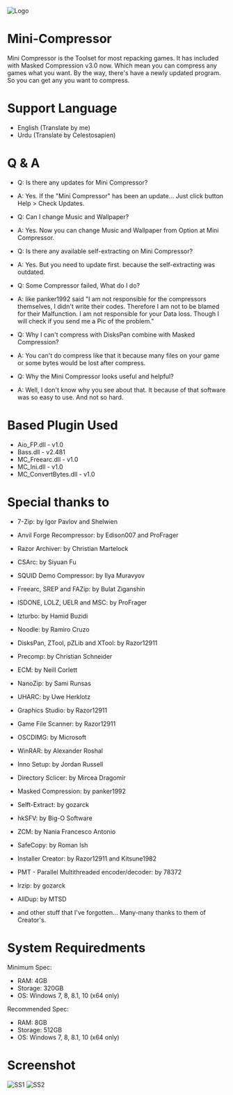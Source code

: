 ![Logo](https://ia803001.us.archive.org/23/items/LogoMC/Logo%20MC.png)
# Mini-Compressor
Mini Compressor is the Toolset for most repacking games.
It has included with Masked Compression v3.0 now.
Which mean you can compress any games what you want.
By the way, there's have a newly updated program.
So you can get any you want to compress.

# Support Language
* English (Translate by me)
* Urdu (Translate by Celestosapien)

# Q & A
* Q: Is there any updates for Mini Compressor?
* A: Yes. If the "Mini Compressor" has been an update... Just click button Help > Check Updates.

* Q: Can I change Music and Wallpaper?
* A: Yes. Now you can change Music and Wallpaper from Option at Mini Compressor.

* Q: Is there any available self-extracting on Mini Compressor?
* A: Yes. But you need to update first. because the self-extracting was outdated.

* Q: Some Compressor failed, What do I do?
* A: like panker1992 said "I am not responsible for the compressors themselves, I didn't write their codes. Therefore I am not to be blamed for their Malfunction. I am not responsible for your Data loss. Though I will check if you send me a Pic of the problem."

* Q: Why I can't compress with DisksPan combine with Masked Compression?
* A: You can't do compress like that it because many files on your game or some bytes would be lost after compress.

* Q: Why the Mini Compressor looks useful and helpful?
* A: Well, I don't know why you see about that. It because of that software was so easy to use. And not so hard.

# Based Plugin Used
* Aio_FP.dll - v1.0
* Bass.dll - v2.481
* MC_Freearc.dll - v1.0
* MC_Ini.dll - v1.0
* MC_ConvertBytes.dll - v1.0

# Special thanks to 
* 7-Zip: by Igor Pavlov and Shelwien
* Anvil Forge Recompressor: by Edison007 and ProFrager
* Razor Archiver: by Christian Martelock
* CSArc: by Siyuan Fu
* SQUID Demo Compressor: by Ilya Muravyov
* Freearc, SREP and FAZip: by Bulat Ziganshin
* ISDONE, LOLZ, UELR and MSC: by ProFrager
* lzturbo: by Hamid Buzidi
* Noodle: by Ramiro Cruzo
* DisksPan, ZTool, pZLib and XTool: by Razor12911
* Precomp: by Christian Schneider
* ECM: by Neill Corlett
* NanoZip: by Sami Runsas
* UHARC: by Uwe Herklotz
* Graphics Studio: by Razor12911
* Game File Scanner: by Razor12911
* OSCDIMG: by Microsoft
* WinRAR: by Alexander Roshal
* Inno Setup: by Jordan Russell
* Directory Sclicer: by Mircea Dragomir
* Masked Compression: by panker1992
* Selft-Extract: by gozarck
* hkSFV: by Big-O Software
* ZCM: by Nania Francesco Antonio
* SafeCopy: by Roman Ish
* Installer Creator: by Razor12911 and Kitsune1982
* PMT - Parallel Multithreaded encoder/decoder: by 78372
* lrzip: by gozarck
* AllDup: by MTSD

* and other stuff that I've forgotten... Many-many thanks to them of Creator's.

# System Requiredments
Minimum Spec:
* RAM: 4GB
* Storage: 320GB
* OS: Windows 7, 8, 8.1, 10 (x64 only)

Recommended Spec:
* RAM: 8GB
* Storage: 512GB
* OS: Windows 7, 8, 8.1, 10 (x64 only)

# Screenshot
![SS1](https://archive.org/download/capture_20210726/213231213.jpg)
![SS2](https://archive.org/download/capture_20210726/Capture.jpg)
